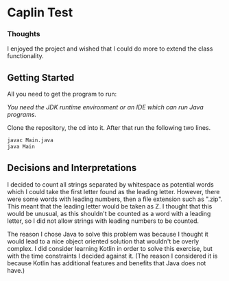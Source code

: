 # Caplin Test 

### Thoughts

I enjoyed the project and wished that I could do more to extend the class functionality. 

## Getting Started

All you need to get the program to run:

*You need the JDK runtime environment or an IDE which can run Java programs.* 

Clone the repository, the cd into it. After that run the following two lines.
```bash
javac Main.java
java Main
```

## Decisions and Interpretations

I decided to count all strings separated by whitespace as potential words which I could take the first letter found as the leading letter. However, there were some words with leading numbers, then a file extension such as ".zip". This meant that the leading letter would be taken as Z. I thought that this would be unusual, as this shouldn't be counted as a word with a leading letter, so I did not allow strings with leading numbers to be counted. 

The reason I chose Java to solve this problem was because I thought it would lead to a nice object oriented solution that wouldn't be overly complex. I did consider learning Kotlin in order to solve this exercise, but with the time constraints I decided against it. (The reason I considered it is because Kotlin has additional features and benefits that Java does not have.)